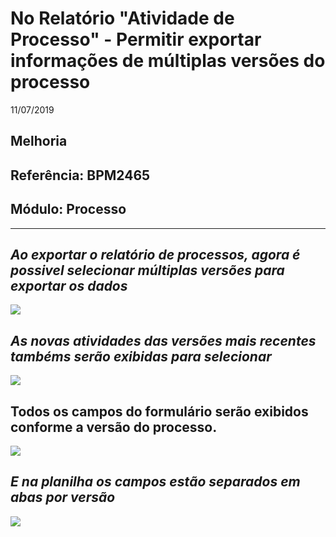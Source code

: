 # No Relatório "Atividade de Processo" - Permitir exportar informações de múltiplas versões do processo
11/07/2019
## Melhoria
## Referência: BPM2465
## Módulo: Processo
***

## ***Ao exportar o relatório de processos, agora é possivel selecionar múltiplas versões para exportar os dados***

![]([PATH_IMG]/bpm2465_1.png)

## ***As novas atividades das versões mais recentes tambéms serão exibidas para selecionar***

![]([PATH_IMG]/bpm2465_2.png)

## **Todos os campos do formulário serão exibidos conforme a versão do processo.**

![]([PATH_IMG]/bpm2465_3.png)

## ***E na planilha os campos estão separados em abas por versão***

![]([PATH_IMG]/bpm2465_4.png)
